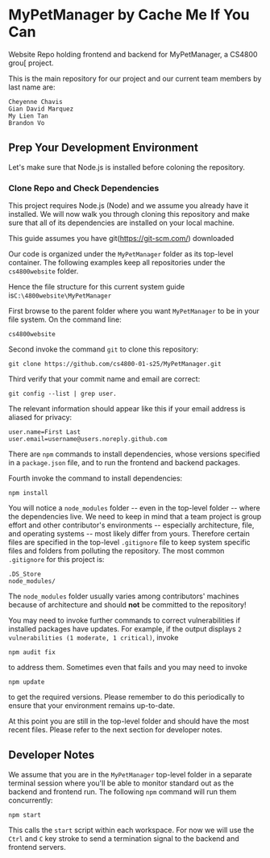# MyPetManager by Cache Me If You Can
Website Repo holding frontend and backend for MyPetManager, a CS4800 grou[ project.

This is the main repository for our project and our current team members by last name are:

```
Cheyenne Chavis
Gian David Marquez
My Lien Tan
Brandon Vo
```

<!-- We can add this later. -->
<!--
## Table of Contents
-->

## Prep Your Development Environment

Let's make sure that Node.js is installed before coloning the repository.

### Clone Repo and Check Dependencies

This project requires Node.js (Node) and we assume you already have it installed. We will now walk you through cloning this repository and make sure that all of its dependencies are installed on your local machine.

This guide assumes you have git(https://git-scm.com/) downloaded

Our code is organized under the `MyPetManager` folder as its top-level container. The following examples keep all repositories under the `cs4800website` folder.

Hence the file structure for this current system guide is`C:\4800website\MyPetManager`

First browse to the parent folder where you want `MyPetManager` to be in your file system. On the command line:

`cs4800website` 

Second invoke the command `git` to clone this repository:

`git clone https://github.com/cs4800-01-s25/MyPetManager.git`

Third verify that your commit name and email are correct:

`git config --list | grep user.`

The relevant information should appear like this if your email address is aliased for privacy:

```
user.name=First Last
user.email=username@users.noreply.github.com
```

There are `npm` commands to install dependencies, whose versions specified in a `package.json` file, and to run the frontend and backend packages.

Fourth invoke the command to install dependencies:

`npm install`

You will notice a `node_modules` folder -- even in the top-level folder -- where the dependencies live. We need to keep in mind that a team project is group effort and other contributor's environments -- especially architecture, file, and operating systems -- most likely differ from yours. Therefore certain files are specified in the top-level `.gitignore` file to keep system specific files and folders from polluting the repository. The most common `.gitignore` for this project is:

```
.DS_Store
node_modules/
```

The `node_modules` folder usually varies among contributors' machines because of architecture and should **not** be committed to the repository!

You may need to invoke further commands to correct vulnerabilities if installed packages have updates. For example, if the output displays `2 vulnerabilities (1 moderate, 1 critical)`, invoke

`npm audit fix`

to address them. Sometimes even that fails and you may need to invoke

`npm update`

to get the required versions. Please remember to do this periodically to ensure that your environment remains up-to-date.

At this point you are still in the top-level folder and should have the most recent files. Please refer to the next section for developer notes.

## Developer Notes

We assume that you are in the `MyPetManager` top-level folder in a separate terminal session where you'll be able to monitor standard out as the backend and frontend run. The following `npm` command will run them concurrently:

`npm start`

This calls the `start` script within each workspace. For now we will use the `Ctrl` and `C` key stroke to send a termination signal to the backend and frontend servers.